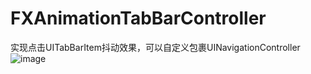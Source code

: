 # FXAnimationTabBarController
实现点击UITabBarItem抖动效果，可以自定义包裹UINavigationController
![image](/FXAnimationTabBarController/FXAnimationTabBar.gif)

